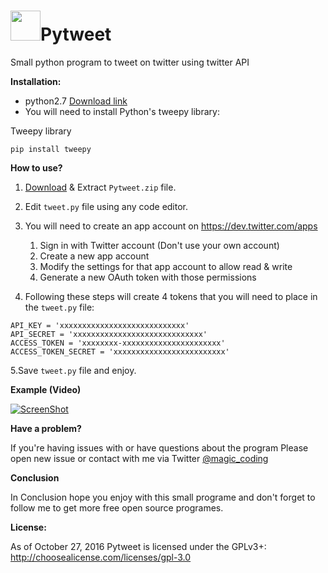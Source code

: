 # <img src="https://ee5817f8e2e9a2e34042-3365e7f0719651e5b8d0979bce83c558.ssl.cf5.rackcdn.com/python.png" width="48">Pytweet
Small python program to tweet on twitter using twitter API

**Installation:**

- python2.7 [Download link](https://www.python.org/download/releases/2.7/)
- You will need to install Python's tweepy library:

Tweepy library
```
pip install tweepy
```

**How to use?**

1. [Download](https://github.com/magic-coding/pytweet/archive/master.zip) & Extract `Pytweet.zip` file.
2. Edit `tweet.py` file using any code editor.
3. You will need to create an app account on https://dev.twitter.com/apps
	1. Sign in with Twitter account (Don't use your own account)
	2. Create a new app account
	3. Modify the settings for that app account to allow read & write
	4. Generate a new OAuth token with those permissions

4. Following these steps will create 4 tokens that you will need to place in the `tweet.py` file:
```
API_KEY = 'xxxxxxxxxxxxxxxxxxxxxxxxxxxx'
API_SECRET = 'xxxxxxxxxxxxxxxxxxxxxxxxxxxxx'
ACCESS_TOKEN = 'xxxxxxxx-xxxxxxxxxxxxxxxxxxxxxx'
ACCESS_TOKEN_SECRET = 'xxxxxxxxxxxxxxxxxxxxxxxxx'

```

5.Save `tweet.py` file and enjoy.

**Example (Video)**

[![ScreenShot](http://s21.postimg.org/mu9976f07/2016_10_27_14_16_01.jpg)](https://player.vimeo.com/video/189128054)

**Have a problem?**

If you're having issues with or have questions about the program Please open new issue or contact with me via Twitter [@magic_coding](http://www.twitter.com/magic_coding)


**Conclusion**

In Conclusion hope you enjoy with this small programe and don't forget to follow me to get more free open source programes.

**License:**

As of October 27, 2016 Pytweet is licensed under the GPLv3+: http://choosealicense.com/licenses/gpl-3.0
